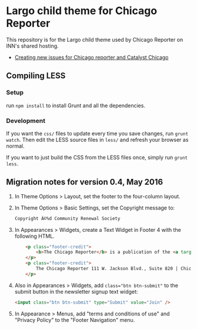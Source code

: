 # Largo child theme for Chicago Reporter #

This repository is for the Largo child theme used by Chicago Reporter on INN's shared hosting.

- [Creating new issues for Chicago reporter and Catalyst Chicago](docs/creating-new-issues.md)

## Compiling LESS

### Setup

run `npm install` to install Grunt and all the dependencies.

### Development

If you want the `css/` files to update every time you save changes, run `grunt watch`. Then edit the LESS source files in `less/` and refresh your browser as normal.

If you want to just build the CSS from the LESS files once, simply run `grunt less`.

## Migration notes for version 0.4, May 2016

1. In Theme Options > Layout, set the footer to the four-column layout.
2. In Theme Options > Basic Settings, set the Copyright message to:

	```html
	Copyright Â©%d Community Renewal Society
	```
3. In Appearances > Widgets, create a Text Widget in Footer 4 with the following HTML.

	```html
		<p class="footer-credit">
			<b>The Chicago Reporter</b> is a publication of the <a target="_blank" href="http://www.communityrenewalsociety.org/">Community Renewal Society</a>, a faith-based organization founded in 1882. Visit our sister publication <a href="http://catalyst-chicago.org/">Catalyst Chicago</a>.
		</p>
		<p class="footer-credit">
			The Chicago Reporter 111 W. Jackson Blvd., Suite 820 | Chicago, IL 60604 | (312) 427-4830 | <a target="_blank" href="mailto:tcr@chicagoreporter.com">tcr@chicagoreporter.com</a>
		</p>
	```

4. Also in Appearances > Widgets, add `class="btn btn-submit"` to the submit button in the newsletter signup text widget:

	```html
	<input class="btn btn-submit" type="Submit" value="Join" />
	```

5. In Appearance > Menus, add "terms and conditions of use" and "Privacy Policy" to the "Footer Navigation" menu.

